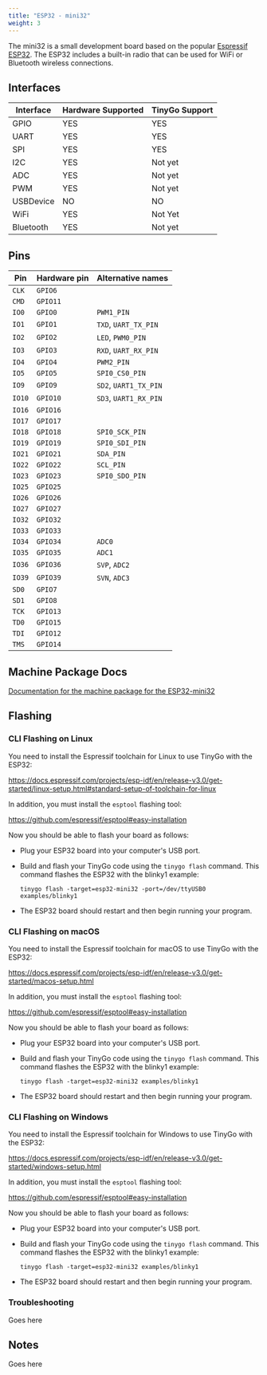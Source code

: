 ```yaml
---
title: "ESP32 - mini32"
weight: 3
---
```


The mini32 is a small development board based on the popular [Espressif ESP32](https://www.espressif.com/en/products/socs/esp32). The ESP32 includes a built-in radio that can be used for WiFi or Bluetooth wireless connections.

## Interfaces

| Interface | Hardware Supported | TinyGo Support |
| --------- | ------------- | ----- |
| GPIO      | YES | YES |
| UART      | YES | YES |
| SPI       | YES | YES |
| I2C       | YES | Not yet |
| ADC       | YES | Not yet |
| PWM       | YES | Not yet |
| USBDevice | NO  | NO  |
| WiFi      | YES | Not Yet |
| Bluetooth | YES | Not yet |

## Pins

| Pin               | Hardware pin | Alternative names |
| ----------------- | ------------ | ----------------- |
| `CLK`             | `GPIO6`      |                   |
| `CMD`             | `GPIO11`     |                   |
| `IO0`             | `GPIO0`      | `PWM1_PIN`        |
| `IO1`             | `GPIO1`      | `TXD`, `UART_TX_PIN` |
| `IO2`             | `GPIO2`      | `LED`, `PWM0_PIN` |
| `IO3`             | `GPIO3`      | `RXD`, `UART_RX_PIN` |
| `IO4`             | `GPIO4`      | `PWM2_PIN`        |
| `IO5`             | `GPIO5`      | `SPI0_CS0_PIN`    |
| `IO9`             | `GPIO9`      | `SD2`, `UART1_TX_PIN` |
| `IO10`            | `GPIO10`     | `SD3`, `UART1_RX_PIN` |
| `IO16`            | `GPIO16`     |                   |
| `IO17`            | `GPIO17`     |                   |
| `IO18`            | `GPIO18`     | `SPI0_SCK_PIN`    |
| `IO19`            | `GPIO19`     | `SPI0_SDI_PIN`    |
| `IO21`            | `GPIO21`     | `SDA_PIN`         |
| `IO22`            | `GPIO22`     | `SCL_PIN`         |
| `IO23`            | `GPIO23`     | `SPI0_SDO_PIN`    |
| `IO25`            | `GPIO25`     |                   |
| `IO26`            | `GPIO26`     |                   |
| `IO27`            | `GPIO27`     |                   |
| `IO32`            | `GPIO32`     |                   |
| `IO33`            | `GPIO33`     |                   |
| `IO34`            | `GPIO34`     | `ADC0`            |
| `IO35`            | `GPIO35`     | `ADC1`            |
| `IO36`            | `GPIO36`     | `SVP`, `ADC2`     |
| `IO39`            | `GPIO39`     | `SVN`, `ADC3`     |
| `SD0`             | `GPIO7`      |                   |
| `SD1`             | `GPIO8`      |                   |
| `TCK`             | `GPIO13`     |                   |
| `TD0`             | `GPIO15`     |                   |
| `TDI`             | `GPIO12`     |                   |
| `TMS`             | `GPIO14`     |                   |

## Machine Package Docs

[Documentation for the machine package for the ESP32-mini32](../machine/esp32-mini32)

## Flashing

### CLI Flashing on Linux

You need to install the Espressif toolchain for Linux to use TinyGo with the ESP32: 

https://docs.espressif.com/projects/esp-idf/en/release-v3.0/get-started/linux-setup.html#standard-setup-of-toolchain-for-linux

In addition, you must install the `esptool` flashing tool:

https://github.com/espressif/esptool#easy-installation

Now you should be able to flash your board as follows:

- Plug your ESP32 board into your computer's USB port.
- Build and flash your TinyGo code using the `tinygo flash` command. This command flashes the ESP32 with the blinky1 example:

    ```
    tinygo flash -target=esp32-mini32 -port=/dev/ttyUSB0 examples/blinky1
    ```

- The ESP32 board should restart and then begin running your program.

### CLI Flashing on macOS

You need to install the Espressif toolchain for macOS to use TinyGo with the ESP32: 

https://docs.espressif.com/projects/esp-idf/en/release-v3.0/get-started/macos-setup.html

In addition, you must install the `esptool` flashing tool:

https://github.com/espressif/esptool#easy-installation

Now you should be able to flash your board as follows:

- Plug your ESP32 board into your computer's USB port.
- Build and flash your TinyGo code using the `tinygo flash` command. This command flashes the ESP32 with the blinky1 example:

    ```
    tinygo flash -target=esp32-mini32 examples/blinky1
    ```

- The ESP32 board should restart and then begin running your program.

### CLI Flashing on Windows

You need to install the Espressif toolchain for Windows to use TinyGo with the ESP32: 

https://docs.espressif.com/projects/esp-idf/en/release-v3.0/get-started/windows-setup.html

In addition, you must install the `esptool` flashing tool:

https://github.com/espressif/esptool#easy-installation

Now you should be able to flash your board as follows:

- Plug your ESP32 board into your computer's USB port.
- Build and flash your TinyGo code using the `tinygo flash` command. This command flashes the ESP32 with the blinky1 example:

    ```
    tinygo flash -target=esp32-mini32 examples/blinky1
    ```

- The ESP32 board should restart and then begin running your program.

### Troubleshooting

Goes here

## Notes

Goes here
